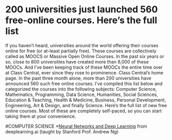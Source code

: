 # 200 universities just launched 560 free-online courses. Here’s the full list
If you haven’t heard, universities around the world offering their courses online for free (or at-least partially free). These courses are collectively called as MOOCS or Massive Open Online Courses. In the past six years or so, close to 800 universities have created more than 8,000 of these MOOCs. And I’ve been keeping track of these MOOCs the entire time over at Class Central, ever since they rose to prominence.  Class Central’s home page. In the past three month alone, more than 200 universities have announced 560 such free online courses. I’ve compiled this list below and categorized the courses into the following subjects: Computer Science, Mathematics, Programming, Data Science, Humanities, Social Sciences, Education & Teaching, Health & Medicine, Business, Personal Development, Engineering, Art & Design, and finally Science. Here’s the full list of new free online courses. Most of these are completely self-paced, so you can start taking them at your convenience.

#COMPUTER SCIENCE
*[Neural Networks and Deep Learning](https://www.coursera.org/learn/neural-networks-deep-learning) from deeplearning.ai (taught by Stanford Prof. Andrew Ng)
